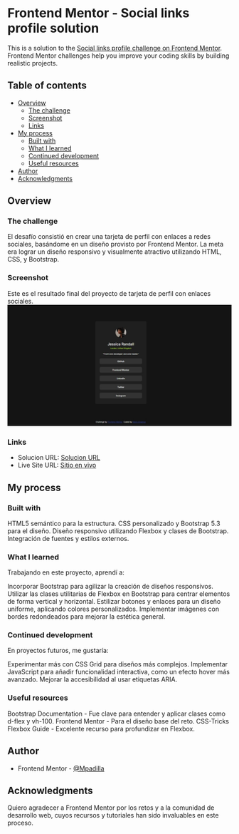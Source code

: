 # Frontend Mentor - Social links profile solution

This is a solution to the [Social links profile challenge on Frontend Mentor](https://www.frontendmentor.io/challenges/social-links-profile-UG32l9m6dQ). Frontend Mentor challenges help you improve your coding skills by building realistic projects. 

## Table of contents

- [Overview](#overview)
  - [The challenge](#the-challenge)
  - [Screenshot](#screenshot)
  - [Links](#links)
- [My process](#my-process)
  - [Built with](#built-with)
  - [What I learned](#what-i-learned)
  - [Continued development](#continued-development)
  - [Useful resources](#useful-resources)
- [Author](#author)
- [Acknowledgments](#acknowledgments)


## Overview

### The challenge

El desafío consistió en crear una tarjeta de perfil con enlaces a redes sociales, basándome en un diseño provisto por Frontend Mentor. La meta era lograr un diseño responsivo y visualmente atractivo utilizando HTML, CSS, y Bootstrap.

### Screenshot
Este es el resultado final del proyecto de tarjeta de perfil con enlaces sociales.
![Esta es mi solucion](Solucion.jpeg)



### Links

- Solucion URL: [Solucion URL](https://github.com/Mpadilla16/Practica/blob/main/HTML/Qr-code-component-main/index.html)
- Live Site URL: [Sitio en vivo](https://mpadilla16.github.io/Practica/HTML/Social-links-profile-main/index.html)

## My process

### Built with
HTML5 semántico para la estructura.
CSS personalizado y Bootstrap 5.3 para el diseño.
Diseño responsivo utilizando Flexbox y clases de Bootstrap.
Integración de fuentes y estilos externos.

### What I learned
Trabajando en este proyecto, aprendí a:

Incorporar Bootstrap para agilizar la creación de diseños responsivos.
Utilizar las clases utilitarias de Flexbox en Bootstrap para centrar elementos de forma vertical y horizontal.
Estilizar botones y enlaces para un diseño uniforme, aplicando colores personalizados.
Implementar imágenes con bordes redondeados para mejorar la estética general.

### Continued development
En proyectos futuros, me gustaría:

Experimentar más con CSS Grid para diseños más complejos.
Implementar JavaScript para añadir funcionalidad interactiva, como un efecto hover más avanzado.
Mejorar la accesibilidad al usar etiquetas ARIA.

### Useful resources
Bootstrap Documentation - Fue clave para entender y aplicar clases como d-flex y vh-100.
Frontend Mentor - Para el diseño base del reto.
CSS-Tricks Flexbox Guide - Excelente recurso para profundizar en Flexbox.

## Author
- Frontend Mentor - [@Mpadilla](https://www.frontendmentor.io/profile/Mpadilla15)


## Acknowledgments
Quiero agradecer a Frontend Mentor por los retos y a la comunidad de desarrollo web, cuyos recursos y tutoriales han sido invaluables en este proceso.
